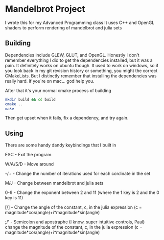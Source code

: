 # Mandelbrot Project

I wrote this for my Advanced Programming class
It uses C++ and OpenGL shaders to perform rendering of mandelbrot and julia sets 

## Building 

Dependencies include GLEW, GLUT, and OpenGL. Honestly I don't remember everything I did to get the dependencies installed, but it was a pain. It definitely works on ubuntu though. It used to work on windows, so if you look back in my git revision history or something, you might the correct CMakeLists. But I distinctly remember that installing the dependencies was really hard. 
If you're on mac... god help you. 

After that it's your normal cmake process of building
```bash
mkdir build && cd build
cmake ..
make 
```
Then get upset when it fails, fix a dependency, and try again. 

## Using

There are some handy dandy keybindings that I built in

ESC - Exit the program

W/A/S/D - Move around 

-/+ - Change the number of iterations used for each cordinate in the set

M/J - Change between mandelbrot and julia sets

0-9 - Change the exponent between 2 and 11 (where the 1 key is 2 and the 0 key is 11)

[/] - Change the angle of the constant, c, in the julia expression (c = magnitude\*cos(angle)+i\*magnitude\*sin(angle)

;/' - Semicolon and apostraphe (I know, super intuitive controls, Paul) change the magnitude of the constant, c, in the julia expression (c = magnitude\*cos(angle)+i\*magnitude\*sin(angle)

